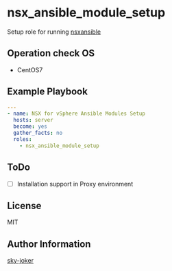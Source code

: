 # nsx_ansible_module_setup

Setup role for running [nsxansible](https://github.com/vmware/nsxansible)

## Operation check OS

* CentOS7

## Example Playbook

```yml
---
- name: NSX for vSphere Ansible Modules Setup
  hosts: server
  become: yes
  gather_facts: no
  roles:
    - nsx_ansible_module_setup
```

## ToDo

- [ ] Installation support in Proxy environment

## License

MIT

## Author Information

[sky-joker](https://github.com/sky-joker)
